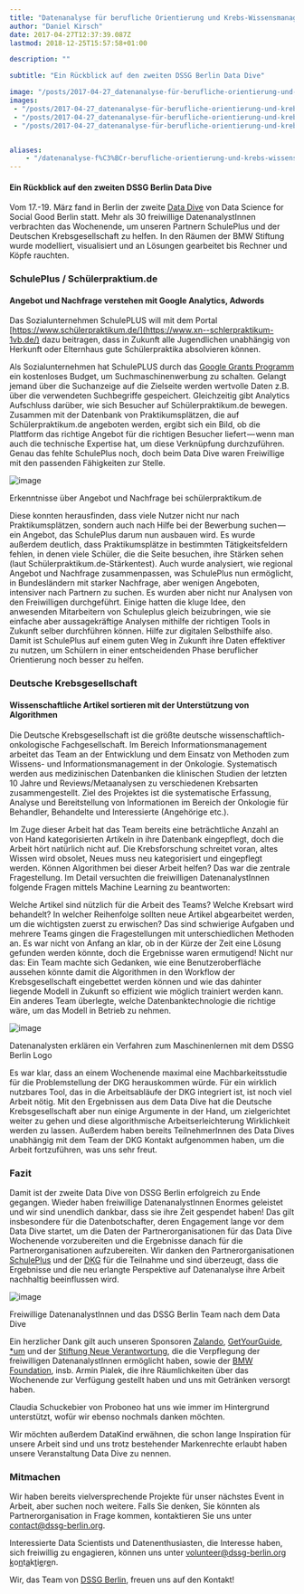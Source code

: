 ```yaml
---
title: "Datenanalyse für berufliche Orientierung und Krebs-Wissensmanagement"
author: "Daniel Kirsch"
date: 2017-04-27T12:37:39.087Z
lastmod: 2018-12-25T15:57:58+01:00

description: ""

subtitle: "Ein Rückblick auf den zweiten DSSG Berlin Data Dive"

image: "/posts/2017-04-27_datenanalyse-für-berufliche-orientierung-und-krebswissensmanagement/images/1.jpeg"
images:
 - "/posts/2017-04-27_datenanalyse-für-berufliche-orientierung-und-krebswissensmanagement/images/1.jpeg"
 - "/posts/2017-04-27_datenanalyse-für-berufliche-orientierung-und-krebswissensmanagement/images/2.jpeg"
 - "/posts/2017-04-27_datenanalyse-für-berufliche-orientierung-und-krebswissensmanagement/images/3.jpeg"


aliases:
    - "/datenanalyse-f%C3%BCr-berufliche-orientierung-und-krebs-wissensmanagement-96aa7a7ffd3d"
---
```


#### Ein Rückblick auf den zweiten DSSG Berlin Data Dive

Vom 17.-19. März fand in Berlin der zweite [Data Dive](https://blog.dssg-berlin.org/dssg-glossar-a4b69f056e70) von Data Science for Social Good Berlin statt. Mehr als 30 freiwillige DatenanalystInnen verbrachten das Wochenende, um unseren Partnern SchulePlus und der Deutschen Krebsgesellschaft zu helfen. In den Räumen der BMW Stiftung wurde modelliert, visualisiert und an Lösungen gearbeitet bis Rechner und Köpfe rauchten.

### SchulePlus / Schülerpraktium.de

#### Angebot und Nachfrage verstehen mit Google Analytics, Adwords

Das Sozialunternehmen SchulePLUS will mit dem Portal [https://www.schülerpraktikum.de/](https://www.xn--schlerpraktikum-1vb.de/) dazu beitragen, dass in Zukunft alle Jugendlichen unabhängig von Herkunft oder Elternhaus gute Schülerpraktika absolvieren können.

Als Sozialunternehmen hat SchulePLUS durch das [Google Grants Programm](https://www.google.de/intl/de/grants/) ein kostenloses Budget, um Suchmaschinenwerbung zu schalten. Gelangt jemand über die Suchanzeige auf die Zielseite werden wertvolle Daten z.B. über die verwendeten Suchbegriffe gespeichert. Gleichzeitig gibt Analytics Aufschluss darüber, wie sich Besucher auf Schülerpraktikum.de bewegen. Zusammen mit der Datenbank von Praktikumsplätzen, die auf Schülerpraktikum.de angeboten werden, ergibt sich ein Bild, ob die Plattform das richtige Angebot für die richtigen Besucher liefert — wenn man auch die technische Expertise hat, um diese Verknüpfung durchzuführen. Genau das fehlte SchulePlus noch, doch beim Data Dive waren Freiwillige mit den passenden Fähigkeiten zur Stelle.




![image](/posts/2017-04-27_datenanalyse-für-berufliche-orientierung-und-krebswissensmanagement/images/1.jpeg)

Erkenntnisse über Angebot und Nachfrage bei schülerpraktikum.de



Diese konnten herausfinden, dass viele Nutzer nicht nur nach Praktikumsplätzen, sondern auch nach Hilfe bei der Bewerbung suchen — ein Angebot, das SchulePlus darum nun ausbauen wird. Es wurde außerdem deutlich, dass Praktikumsplätze in bestimmten Tätigkeitsfeldern fehlen, in denen viele Schüler, die die Seite besuchen, ihre Stärken sehen (laut Schülerpraktikum.de-Stärkentest). Auch wurde analysiert, wie regional Angebot und Nachfrage zusammenpassen, was SchulePlus nun ermöglicht, in Bundesländern mit starker Nachfrage, aber wenigen Angeboten, intensiver nach Partnern zu suchen. Es wurden aber nicht nur Analysen von den Freiwilligen durchgeführt. Einige hatten die kluge Idee, den anwesenden Mitarbeitern von Schuleplus gleich beizubringen, wie sie einfache aber aussagekräftige Analysen mithilfe der richtigen Tools in Zukunft selber durchführen können. Hilfe zur digitalen Selbsthilfe also. Damit ist SchulePlus auf einem guten Weg in Zukunft ihre Daten effektiver zu nutzen, um Schülern in einer entscheidenden Phase beruflicher Orientierung noch besser zu helfen.

### Deutsche Krebsgesellschaft

#### Wissenschaftliche Artikel sortieren mit der Unterstützung von Algorithmen

Die Deutsche Krebsgesellschaft ist die größte deutsche wissenschaftlich-onkologische Fachgesellschaft. Im Bereich Informationsmanagement arbeitet das Team an der Entwicklung und dem Einsatz von Methoden zum Wissens- und Informationsmanagement in der Onkologie. Systematisch werden aus medizinischen Datenbanken die klinischen Studien der letzten 10 Jahre und Reviews/Metaanalysen zu verschiedenen Krebsarten zusammengestellt. Ziel des Projektes ist die systematische Erfassung, Analyse und Bereitstellung von Informationen im Bereich der Onkologie für Behandler, Behandelte und Interessierte (Angehörige etc.).

Im Zuge dieser Arbeit hat das Team bereits eine beträchtliche Anzahl an von Hand kategorisierten Artikeln in ihre Datenbank eingepflegt, doch die Arbeit hört natürlich nicht auf. Die Krebsforschung schreitet voran, altes Wissen wird obsolet, Neues muss neu kategorisiert und eingepflegt werden. Können Algorithmen bei dieser Arbeit helfen? Das war die zentrale Fragestellung. Im Detail versuchten die freiwilligen DatenanalystInnen folgende Fragen mittels Machine Learning zu beantworten:

Welche Artikel sind nützlich für die Arbeit des Teams? Welche Krebsart wird behandelt? In welcher Reihenfolge sollten neue Artikel abgearbeitet werden, um die wichtigsten zuerst zu erwischen? Das sind schwierige Aufgaben und mehrere Teams gingen die Fragestellungen mit unterschiedlichen Methoden an. Es war nicht von Anfang an klar, ob in der Kürze der Zeit eine Lösung gefunden werden könnte, doch die Ergebnisse waren ermutigend! Nicht nur das: Ein Team machte sich Gedanken, wie eine Benutzeroberfläche aussehen könnte damit die Algorithmen in den Workflow der Krebsgesellschaft eingebettet werden können und wie das dahinter liegende Modell in Zukunft so effizient wie möglich trainiert werden kann. Ein anderes Team überlegte, welche Datenbanktechnologie die richtige wäre, um das Modell in Betrieb zu nehmen.




![image](/posts/2017-04-27_datenanalyse-für-berufliche-orientierung-und-krebswissensmanagement/images/2.jpeg)

Datenanalysten erklären ein Verfahren zum Maschinenlernen mit dem DSSG Berlin Logo



Es war klar, dass an einem Wochenende maximal eine Machbarkeitsstudie für die Problemstellung der DKG herauskommen würde. Für ein wirklich nutzbares Tool, das in die Arbeitsabläufe der DKG integriert ist, ist noch viel Arbeit nötig. Mit den Ergebnissen aus dem Data Dive hat die Deutsche Krebsgesellschaft aber nun einige Argumente in der Hand, um zielgerichtet weiter zu gehen und diese algorithmische Arbeitserleichterung Wirklichkeit werden zu lassen. Außerdem haben bereits TeilnehmerInnen des Data Dives unabhängig mit dem Team der DKG Kontakt aufgenommen haben, um die Arbeit fortzuführen, was uns sehr freut.

### Fazit

Damit ist der zweite Data Dive von DSSG Berlin erfolgreich zu Ende gegangen. Wieder haben freiwillige DatenanalystInnen Enormes geleistet und wir sind unendlich dankbar, dass sie ihre Zeit gespendet haben! Das gilt insbesondere für die Datenbotschafter, deren Engagement lange vor dem Data Dive startet, um die Daten der Partnerorganisationen für das Data Dive Wochenende vorzubereiten und die Ergebnisse danach für die Partnerorganisationen aufzubereiten. Wir danken den Partnerorganisationen [SchulePlus](https://www.schule-plus.de/) und der [DKG](https://www.krebsgesellschaft.de) für die Teilnahme und sind überzeugt, dass die Ergebnisse und die neu erlangte Perspektive auf Datenanalyse ihre Arbeit nachhaltig beeinflussen wird.




![image](/posts/2017-04-27_datenanalyse-für-berufliche-orientierung-und-krebswissensmanagement/images/3.jpeg)

Freiwillige DatenanalystInnen und das DSSG Berlin Team nach dem Data Dive



Ein herzlicher Dank gilt auch unseren Sponsoren [Zalando](https://tech.zalando.com/), [GetYourGuide](https://www.getyourguide.de/), [*um](https://www.unbelievable-machine.com/) und der [Stiftung Neue Verantwortung](https://www.stiftung-nv.de/de), die die Verpflegung der freiwilligen DatenanalystInnen ermöglicht haben, sowie der [BMW Foundation](http://www.bmw-stiftung.de/), insb. Armin Pialek, die ihre Räumlichkeiten über das Wochenende zur Verfügung gestellt haben und uns mit Getränken versorgt haben.

Claudia Schuckebier von Proboneo hat uns wie immer im Hintergrund unterstützt, wofür wir ebenso nochmals danken möchten.

Wir möchten außerdem DataKind erwähnen, die schon lange Inspiration für unsere Arbeit sind und uns trotz bestehender Markenrechte erlaubt haben unsere Veranstaltung Data Dive zu nennen.

### Mitmachen

Wir haben bereits vielversprechende Projekte für unser nächstes Event in Arbeit, aber suchen noch weitere. Falls Sie denken, Sie könnten als Partnerorganisation in Frage kommen, kontaktieren Sie uns unter [contact@dssg-berlin.org](mailto:contact@dssg-berlin.org).

Interessierte Data Scientists und Datenenthusiasten, die Interesse haben, sich freiwillig zu engagieren, können uns unter [volunteer@dssg-berlin.org](mailto:volunteer@dssg-berlin.org) [k](mailto:volunteer@dssg-berlin.org)o[n](mailto:volunteer@dssg-berlin.org)t[a](mailto:volunteer@dssg-berlin.org)k[t](mailto:volunteer@dssg-berlin.org)i[e](mailto:volunteer@dssg-berlin.org)r[e](mailto:volunteer@dssg-berlin.org)n.

Wir, das Team von [DSSG Berlin](http://dssg-berlin.org/), freuen uns auf den Kontakt!
